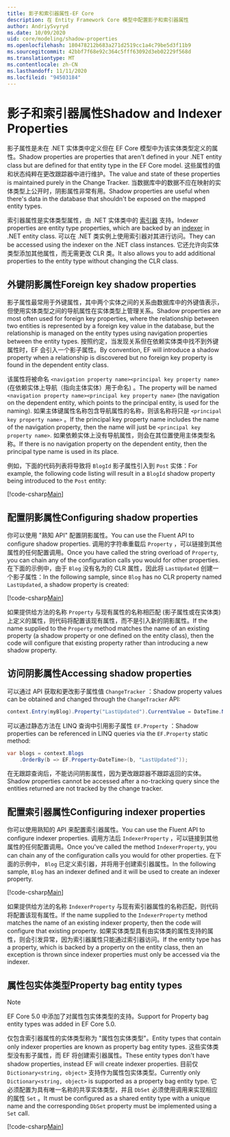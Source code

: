 ```yaml
---
title: 影子和索引器属性-EF Core
description: 在 Entity Framework Core 模型中配置影子和索引器属性
author: AndriySvyryd
ms.date: 10/09/2020
uid: core/modeling/shadow-properties
ms.openlocfilehash: 180478212b683a271d2519cc1a4c79be5d3f11b9
ms.sourcegitcommit: 42bbf7f68e92c364c5fff63092d3eb02229f568d
ms.translationtype: MT
ms.contentlocale: zh-CN
ms.lasthandoff: 11/11/2020
ms.locfileid: "94503184"
---
```

# <a name="shadow-and-indexer-properties"></a><span data-ttu-id="93bbf-103">影子和索引器属性</span><span class="sxs-lookup"><span data-stu-id="93bbf-103">Shadow and Indexer Properties</span></span>

<span data-ttu-id="93bbf-104">影子属性是未在 .NET 实体类中定义但在 EF Core 模型中为该实体类型定义的属性。</span><span class="sxs-lookup"><span data-stu-id="93bbf-104">Shadow properties are properties that aren't defined in your .NET entity class but are defined for that entity type in the EF Core model.</span></span> <span data-ttu-id="93bbf-105">这些属性的值和状态纯粹在更改跟踪器中进行维护。</span><span class="sxs-lookup"><span data-stu-id="93bbf-105">The value and state of these properties is maintained purely in the Change Tracker.</span></span> <span data-ttu-id="93bbf-106">当数据库中的数据不应在映射的实体类型上公开时，阴影属性非常有用。</span><span class="sxs-lookup"><span data-stu-id="93bbf-106">Shadow properties are useful when there's data in the database that shouldn't be exposed on the mapped entity types.</span></span>

<span data-ttu-id="93bbf-107">索引器属性是实体类型属性，由 .NET 实体类中的 [索引器](/dotnet/csharp/programming-guide/indexers/) 支持。</span><span class="sxs-lookup"><span data-stu-id="93bbf-107">Indexer properties are entity type properties, which are backed by an [indexer](/dotnet/csharp/programming-guide/indexers/) in .NET entity class.</span></span> <span data-ttu-id="93bbf-108">可以在 .NET 类实例上使用索引器对其进行访问。</span><span class="sxs-lookup"><span data-stu-id="93bbf-108">They can be accessed using the indexer on the .NET class instances.</span></span> <span data-ttu-id="93bbf-109">它还允许向实体类型添加其他属性，而无需更改 CLR 类。</span><span class="sxs-lookup"><span data-stu-id="93bbf-109">It also allows you to add additional properties to the entity type without changing the CLR class.</span></span>

## <a name="foreign-key-shadow-properties"></a><span data-ttu-id="93bbf-110">外键阴影属性</span><span class="sxs-lookup"><span data-stu-id="93bbf-110">Foreign key shadow properties</span></span>

<span data-ttu-id="93bbf-111">影子属性最常用于外键属性，其中两个实体之间的关系由数据库中的外键值表示，但使用实体类型之间的导航属性在实体类型上管理关系。</span><span class="sxs-lookup"><span data-stu-id="93bbf-111">Shadow properties are most often used for foreign key properties, where the relationship between two entities is represented by a foreign key value in the database, but the relationship is managed on the entity types using navigation properties between the entity types.</span></span> <span data-ttu-id="93bbf-112">按照约定，当发现关系但在依赖实体类中找不到外键属性时，EF 会引入一个影子属性。</span><span class="sxs-lookup"><span data-stu-id="93bbf-112">By convention, EF will introduce a shadow property when a relationship is discovered but no foreign key property is found in the dependent entity class.</span></span>

<span data-ttu-id="93bbf-113">该属性将被命名 `<navigation property name><principal key property name>` (在依赖实体上导航（指向主体实体）用于命名) 。</span><span class="sxs-lookup"><span data-stu-id="93bbf-113">The property will be named `<navigation property name><principal key property name>` (the navigation on the dependent entity, which points to the principal entity, is used for the naming).</span></span> <span data-ttu-id="93bbf-114">如果主体键属性名称包含导航属性的名称，则该名称将只是 `<principal key property name>` 。</span><span class="sxs-lookup"><span data-stu-id="93bbf-114">If the principal key property name includes the name of the navigation property, then the name will just be `<principal key property name>`.</span></span> <span data-ttu-id="93bbf-115">如果依赖实体上没有导航属性，则会在其位置使用主体类型名称。</span><span class="sxs-lookup"><span data-stu-id="93bbf-115">If there is no navigation property on the dependent entity, then the principal type name is used in its place.</span></span>

<span data-ttu-id="93bbf-116">例如，下面的代码列表将导致将 `BlogId` 影子属性引入到 `Post` 实体：</span><span class="sxs-lookup"><span data-stu-id="93bbf-116">For example, the following code listing will result in a `BlogId` shadow property being introduced to the `Post` entity:</span></span>

[!code-csharp[Main](../../../samples/core/Modeling/Conventions/ShadowForeignKey.cs?name=Conventions&highlight=21-23)]

## <a name="configuring-shadow-properties"></a><span data-ttu-id="93bbf-117">配置阴影属性</span><span class="sxs-lookup"><span data-stu-id="93bbf-117">Configuring shadow properties</span></span>

<span data-ttu-id="93bbf-118">你可以使用 "熟知 API" 配置阴影属性。</span><span class="sxs-lookup"><span data-stu-id="93bbf-118">You can use the Fluent API to configure shadow properties.</span></span> <span data-ttu-id="93bbf-119">调用的字符串重载后 `Property` ，可以链接到其他属性的任何配置调用。</span><span class="sxs-lookup"><span data-stu-id="93bbf-119">Once you have called the string overload of `Property`, you can chain any of the configuration calls you would for other properties.</span></span> <span data-ttu-id="93bbf-120">在下面的示例中，由于 `Blog` 没有名为的 CLR 属性，因此将 `LastUpdated` 创建一个影子属性：</span><span class="sxs-lookup"><span data-stu-id="93bbf-120">In the following sample, since `Blog` has no CLR property named `LastUpdated`, a shadow property is created:</span></span>

[!code-csharp[Main](../../../samples/core/Modeling/FluentAPI/ShadowProperty.cs?name=ShadowProperty&highlight=8)]

<span data-ttu-id="93bbf-121">如果提供给方法的名称 `Property` 与现有属性的名称相匹配 (影子属性或在实体类) 上定义的属性，则代码将配置该现有属性，而不是引入新的阴影属性。</span><span class="sxs-lookup"><span data-stu-id="93bbf-121">If the name supplied to the `Property` method matches the name of an existing property (a shadow property or one defined on the entity class), then the code will configure that existing property rather than introducing a new shadow property.</span></span>

## <a name="accessing-shadow-properties"></a><span data-ttu-id="93bbf-122">访问阴影属性</span><span class="sxs-lookup"><span data-stu-id="93bbf-122">Accessing shadow properties</span></span>

<span data-ttu-id="93bbf-123">可以通过 API 获取和更改影子属性值 `ChangeTracker` ：</span><span class="sxs-lookup"><span data-stu-id="93bbf-123">Shadow property values can be obtained and changed through the `ChangeTracker` API:</span></span>

```csharp
context.Entry(myBlog).Property("LastUpdated").CurrentValue = DateTime.Now;
```

<span data-ttu-id="93bbf-124">可以通过静态方法在 LINQ 查询中引用影子属性 `EF.Property` ：</span><span class="sxs-lookup"><span data-stu-id="93bbf-124">Shadow properties can be referenced in LINQ queries via the `EF.Property` static method:</span></span>

```csharp
var blogs = context.Blogs
    .OrderBy(b => EF.Property<DateTime>(b, "LastUpdated"));
```

<span data-ttu-id="93bbf-125">在无跟踪查询后，不能访问阴影属性，因为更改跟踪器不跟踪返回的实体。</span><span class="sxs-lookup"><span data-stu-id="93bbf-125">Shadow properties cannot be accessed after a no-tracking query since the entities returned are not tracked by the change tracker.</span></span>

## <a name="configuring-indexer-properties"></a><span data-ttu-id="93bbf-126">配置索引器属性</span><span class="sxs-lookup"><span data-stu-id="93bbf-126">Configuring indexer properties</span></span>

<span data-ttu-id="93bbf-127">你可以使用熟知的 API 来配置索引器属性。</span><span class="sxs-lookup"><span data-stu-id="93bbf-127">You can use the Fluent API to configure indexer properties.</span></span> <span data-ttu-id="93bbf-128">调用方法后 `IndexerProperty` ，可以链接到其他属性的任何配置调用。</span><span class="sxs-lookup"><span data-stu-id="93bbf-128">Once you've called the method `IndexerProperty`, you can chain any of the configuration calls you would for other properties.</span></span> <span data-ttu-id="93bbf-129">在下面的示例中， `Blog` 已定义索引器，并将用于创建索引器属性。</span><span class="sxs-lookup"><span data-stu-id="93bbf-129">In the following sample, `Blog` has an indexer defined and it will be used to create an indexer property.</span></span>

[!code-csharp[Main](../../../samples/core/Modeling/FluentAPI/IndexerProperty.cs?name=ShadowProperty&highlight=3)]

<span data-ttu-id="93bbf-130">如果提供给方法的名称 `IndexerProperty` 与现有索引器属性的名称匹配，则代码将配置该现有属性。</span><span class="sxs-lookup"><span data-stu-id="93bbf-130">If the name supplied to the `IndexerProperty` method matches the name of an existing indexer property, then the code will configure that existing property.</span></span> <span data-ttu-id="93bbf-131">如果实体类型具有由实体类的属性支持的属性，则会引发异常，因为索引器属性只能通过索引器访问。</span><span class="sxs-lookup"><span data-stu-id="93bbf-131">If the entity type has a property, which is backed by a property on the entity class, then an exception is thrown since indexer properties must only be accessed via the indexer.</span></span>

## <a name="property-bag-entity-types"></a><span data-ttu-id="93bbf-132">属性包实体类型</span><span class="sxs-lookup"><span data-stu-id="93bbf-132">Property bag entity types</span></span>

> [!NOTE]
> <span data-ttu-id="93bbf-133">EF Core 5.0 中添加了对属性包实体类型的支持。</span><span class="sxs-lookup"><span data-stu-id="93bbf-133">Support for Property bag entity types was added in EF Core 5.0.</span></span>

<span data-ttu-id="93bbf-134">仅包含索引器属性的实体类型称为 "属性包实体类型"。</span><span class="sxs-lookup"><span data-stu-id="93bbf-134">Entity types that contain only indexer properties are known as property bag entity types.</span></span> <span data-ttu-id="93bbf-135">这些实体类型没有影子属性，而 EF 将创建索引器属性。</span><span class="sxs-lookup"><span data-stu-id="93bbf-135">These entity types don't have shadow properties, instead EF will create indexer properties.</span></span> <span data-ttu-id="93bbf-136">目前仅 `Dictionary<string, object>` 支持作为属性包实体类型。</span><span class="sxs-lookup"><span data-stu-id="93bbf-136">Currently only `Dictionary<string, object>` is supported as a property bag entity type.</span></span> <span data-ttu-id="93bbf-137">它必须配置为具有唯一名称的共享实体类型，并且 `DbSet` 必须使用调用来实现相应的属性 `Set` 。</span><span class="sxs-lookup"><span data-stu-id="93bbf-137">It must be configured as a shared entity type with a unique name and the corresponding `DbSet` property must be implemented using a `Set` call.</span></span>

[!code-csharp[Main](../../../samples/core/Modeling/FluentAPI/SharedType.cs?name=SharedType&highlight=3,7)]
